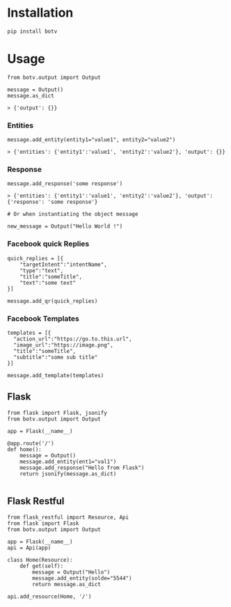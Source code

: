 # Installation

```
pip install botv
```

# Usage

```
from botv.output import Output

message = Output()
message.as_dict
```
```
> {'output': {}}
```

### Entities
```
message.add_entity(entity1="value1", entity2="value2")
```
```
> {'entities': {'entity1':'value1', 'entity2':'value2'}, 'output': {}}
```
### Response

```
message.add_response('some response')
```
```
> {'entities': {'entity1':'value1', 'entity2':'value2'}, 'output': {'response': 'some response'}
```
```
# Or when instantiating the object message

new_message = Output("Hello World !")
```

### Facebook quick Replies
```
quick_replies = [{
    "targetIntent":"intentName",
    "type":"text",
    "title":"someTitle",
    "text":"some text"
}]

message.add_qr(quick_replies)
```
### Facebook Templates

```
templates = [{
  "action_url":"https://go.to.this.url",
  "image_url":"https://image.png",
  "title":"someTitle",
  "subtitle":"some sub title"
}]

message.add_template(templates)
```


## Flask

```
from flask import Flask, jsonify
from botv.output import Output

app = Flask(__name__)

@app.route('/')
def home():
    message = Output()
    message.add_entity(ent1="val1")
    message.add_response("Hello from Flask")
    return jsonify(message.as_dict)
    
```

## Flask Restful

```
from flask_restful import Resource, Api
from flask import Flask
from botv.output import Output

app = Flask(__name__)
api = Api(app)

class Home(Resource):
    def get(self):
        message = Output("Hello")
        message.add_entity(solde="5544")
        return message.as_dict

api.add_resource(Home, '/')
    
```

    
